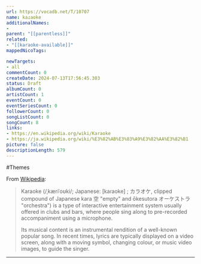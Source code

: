 ```yaml
---
url: https://vocadb.net/T/10707
name: kaɾaoke
additionalNames: 
- 
parent: "[[parentless]]"
related:
- "[[karaoke-available]]"
mappedNicoTags:

newTargets:
- all
commentCount: 0
createDate: 2024-07-13T17:56:45.303
status: Draft
albumCount: 0
artistCount: 1
eventCount: 0
eventSeriesCount: 0
followerCount: 0
songListCount: 0
songCount: 8
links: 
- https://en.wikipedia.org/wiki/Karaoke
- https://ja.wikipedia.org/wiki/%E3%82%AB%E3%83%A9%E3%82%AA%E3%82%B1
picture: false
descriptionLength: 579
---
```


#Themes

From [Wikipedia](https://en.wikipedia.org/wiki/Karaoke):
>Karaoke (/ˌkæriˈoʊki/; Japanese: [kaɾaoke] ; カラオケ, clipped compound of Japanese kara 空 "empty" and ōkesutora オーケストラ "orchestra") is a type of interactive entertainment system usually offered in clubs and bars, where people sing along to pre-recorded accompaniment using a microphone.
>
>Its musical content is an instrumental rendition of a well-known popular song. In recent times, lyrics are typically displayed on a video screen, along with a moving symbol, changing colour, or music video images, to guide the singer.

---

